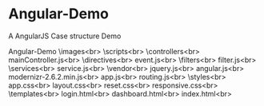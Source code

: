 # Angular-Demo
A AngularJS Case structure Demo


Angular-Demo
  \images\<br> 
  \scripts\<br> 
      \controllers\<br> 
          mainController.js\<br> 
      \directives\<br> 
          event.js\<br> 
      \filters\<br> 
          filter.js\<br> 
      \services\<br> 
          service.js\<br> 
      \vendor\<br> 
          jquery.js\<br> 
          angular.js\<br> 
          modernizr-2.6.2.min.js\<br> 
      app.js\<br> 
      routing.js\<br> 
  \styles\<br> 
      app.css\<br> 
      layout.css\<br> 
      reset.css\<br> 
      responsive.css\<br> 
  \templates\<br> 
      login.html\<br> 
      dashboard.html\<br> 
  index.html\<br> 

